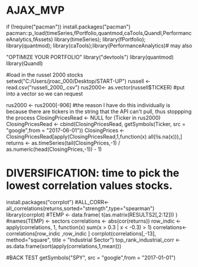 # AJAX_MVP

if (!require("pacman")) install.packages("pacman")
pacman::p_load(timeSeries,fPortfolio,quantmod,caTools,Quandl,PerformanceAnalytics,fAssets)
library(timeSeries); library(fPortfolio); library(quantmod); library(caTools);library(PerformanceAnalytics)# may also 

"OPTIMIZE YOUR PORTFOLIO"
library("devtools")
library(quantmod)
library(Quandl)

#load in the russel 2000 stocks
setwd("C:/Users/jroac_000/Desktop/START-UP")
russell <- read.csv("russell_2000_.csv")
rus2000<- as.vector(russell$TICKER) #put into a vector so we can request

rus2000 <- rus2000[-906] #the reason I have do this individually is because there are tickers in the string that the API can't pull, thus stoppping the process
ClosingPricesRead <- NULL
for (Ticker in rus2000)
  ClosingPricesRead <- cbind(ClosingPricesRead,
                             getSymbols(Ticker, src = "google",from = "2017-06-01")) 
ClosingPrices <- ClosingPricesRead[apply(ClosingPricesRead,1,function(x) all(!is.na(x))),]
returns <- as.timeSeries(tail(ClosingPrices,-1) / as.numeric(head(ClosingPrices,-1)) - 1)

# DIVERSIFICATION: time to pick the lowest correlation values stocks.
install.packages("corrplot")
#ALL_CORR<- all_correlations(returns,sorted="strength",type="spearman")
library(corrplot)
#TEMP <- data.frame( t(as.matrix(RESULTS2[,2:12])) )
#names(TEMP) <- sectors
correlations <- abs(cor(returns))
row_indic <- apply(correlations, 1, function(x) sum(x > 0.3 | x < -0.3) > 1)
correlations<- correlations[row_indic ,row_indic ]
corrplot(correlations[,-13], method="square", title = "Industrial Sector")
top_rank_industrial_corr <- as.data.frame(sort(apply(correlations,1,mean)))

#BACK TEST 
getSymbols("SPY", src = "google",from = "2017-01-01")

